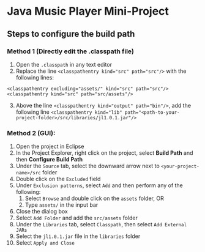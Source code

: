 # Java Music Player Mini-Project

## Steps to configure the build path

### Method 1 (Directly edit the .classpath file)
1. Open the `.classpath` in any text editor
1. Replace the line `<classpathentry kind="src" path="src"/>` with the following lines:
```
<classpathentry excluding="assets/" kind="src" path="src"/>
<classpathentry kind="src" path="src/assets"/>
```
3. Above the line `<classpathentry kind="output" path="bin"/>`, add the following line 
`<classpathentry kind="lib" path="<path-to-your-project-folder>/src/libraries/jl1.0.1.jar"/>`

### Method 2 (GUI):
1. Open the project in Eclipse
1. In the Project Explorer, right click on the project, select **Build Path** and then **Configure Build Path**
1. Under the `Source` tab, select the downward arrow next to `<your-project-name>/src` folder 
1. Double click on the `Excluded` field
1. Under `Exclusion patterns`, select `Add` and then perform any of the following:
      1. Select `Browse` and double click on the `assets` folder, OR
      1. Type `assets/` in the input bar
1. Close the dialog box
1. Select `Add Folder` and add the `src/assets` folder
1. Under the `Libraries` tab, select `Classpath`, then select `Add External JARs`
1. Select the `jl1.0.1.jar` file in the `libraries` folder
1. Select `Apply and Close`